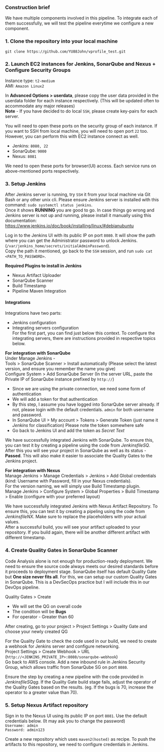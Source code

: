### Construction brief

We have multiple components involved in this pipeline. To integrate each of them successfully, we will test the pipeline everytime we configure a new component.

### 1. Clone the repository into your local machine 

`git clone https://github.com/YU88John/vprofile_test.git`

### 2. Launch EC2 instances for Jenkins, SonarQube and Nexus + Configure Security Groups

Instance type: `t2-medium` <br>
AMI: `Amazon Linux2`

In **Advanced Options > userdata**, please copy the user data provided in the userdata folder for each instance respectively. (This will be updated often to accommodate any major releases) <br>
**Note** - If you have decided to do local `SSH`, please create key-pairs for each server.

You will need to open these ports on the security group of each instance. If you want to SSH from local machine, you will need to open port `22` too. However, you can perform this with EC2 instance connect as well.

- Jenkins: `8080, 22`
- SonarQube: `9000`
- Nexus: `8081`

We need to open these ports for browser(UI) access. Each service runs on above-mentioned ports respectively.

### 3. Setup Jenkins 

After Jenkins server is running, try `SSH` it from your local machine via Git Bash or any other unix cli. 
Please ensure Jenkins server is installed with this command: `sudo systemctl status jenkins`. <br>
Once it shows **RUNNING** you are good to go. 
In case things go wrong and Jenkins server is not up and running, please install it manually using this documentation: https://www.jenkins.io/doc/book/installing/linux/#debianubuntu

Log in to the Jenkins UI with its public IP on port `8080`.
It will show the path where you can get the Administrator password to unlock Jenkins. (`/var/jenkins_home/secrets/initialAdminPassword`). <br>
Copy the path it mentioned, go back to the `SSH` session, and run `sudo cat <PATH_TO_PASSWORD>`. <br>

**Required Plugins to install in Jenkins**
- Nexus Artifact Uploader
- SonarQube Scanner
- Build Timestamp
- Pipeline Maven Integration

#### Integrations 
Integrations have two parts: 
- Jenkins configuration
- Integrating servers configuration <br>
For the first part, you can find just below this context. To configure the integrating servers, there are instructions provided in respective topics below.

**For integration with SonarQube** <br>
Under Manage Jenkins - <br>
Tools > SonarQube Scanner > Install automatically (Please select the latest version, and ensure you remember the name you give) <br>
Configure System > Add SonarQube Server (In the server URL, paste the Private IP of SonarQube instance prefixed by `http://`) 
  - Since we are using the private connection, we need some form of authentication
  - We will add a token for that authentication
  - By this step, I assume you have logged into SonarQube server already. If not, please login with the default credentials. `admin` for both username and password.
  - In SonarQube UI > My account > Tokens > Generate Token (just name it *Jenkins* for classification) Please note the token somewhere safe 
  - Go back to Jenkins UI and add the token as *Secret Text*

We have successfully integrated Jenkins with SonarQube. To ensure this, you can test it by creating a pipeline using the code from *JenkinsfileSQ*. After this you will see your project in SonarQube as well as its status - **Passed**. This will also make it easier to associate the Quality Gates to the Jenkins project. 

**For integration with Nexus** <br>
Manage Jenkins > Manage Credentials > Jenkins > Add Global credentials (kind: Username with Password, fill in your Nexus credentials). <br>
For the version naming, we will simply use Build Timestamp plugin. <br>
Manage Jenkins > Configure System > Global Properties > Build Timestamp > Enable (configure with your preferred layout)

We have successfully integrated Jenkins with Nexus Artifact Repository. To ensure this, you can test it by creating a pipeling using the code from *JenkinsfileNX*. Make sure to replace the placeholders with your actual values. <br>
After a successful build, you will see your artifact uploaded to your repository. If you build again, there will be another different artifact with different timestamp. 

### 4. Create Quality Gates in SonarQube Scanner 

Code Analysis alone is not enough for production-ready deployment. We need to ensure the source code always meets our desired standards before it proceeds to deployment stage. SonarQube itself has default Quality Gate but **One size never fits all**. For this, we can setup our custom Quality Gates in SonarQube. This is a DevSecOps practice but I will include this in our DevOps pipeline.

Quality Gates > Create 
- We will set the QG on overall code
- The condition will be **Bugs** 
- For operator - Greater than 60

After creating, go to your project > Project Settings > Quality Gate and choose your newly created QG

For the Quality Gate to check the code used in our build, we need to create a webhook for Jenkins server and configure networking. <br>
Project Settings > Create Webhook > URL (`http://<JENKINS_PRIVATE_IP>:8080/sonarqube-webhook`) <br>
Go back to AWS console. Add a new inbound rule in Jenkins Security Group, which allows traffic from SonarQube SG on port `8080`.

Ensure the step by creating a new pipeline with the code provided in *JenkinsfileSQqg*. If the Quality Gate build stage fails, adjust the operator of the Quality Gates based on the results. (eg. If the bugs is 70, increase the operator to a greater value than 70).

### 5. Setup Nexus Artifact repository

Sign in to the Nexus UI using its public IP on port `8081`. Use the default credentials below. (It may ask you to change the password) <br>
`Username: admin` <br>
`Password: admin123`

Create a new repository which uses `maven2(hosted)` as recipe. To push the artifacts to this repository, we need to configure credentials in Jenkins. <br>






